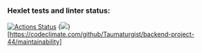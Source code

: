 ### Hexlet tests and linter status:
[![Actions Status](https://github.com/Taumaturgist/backend-project-44/workflows/hexlet-check/badge.svg)](https://github.com/Taumaturgist/backend-project-44/actions)
{<img src="https://api.codeclimate.com/v1/badges/03b5fb335e1fc3cc3a9c/maintainability" />}[https://codeclimate.com/github/Taumaturgist/backend-project-44/maintainability]
